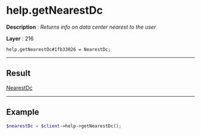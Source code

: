 # help.getNearestDc

**Description** : *Returns info on data center nearest to the user*

**Layer** : 216

```tl
help.getNearestDc#1fb33026 = NearestDc;
```

---

## Result

[NearestDc](type/NearestDc)

---

## Example

```php
$nearestDc = $client->help->getNearestDc();
```